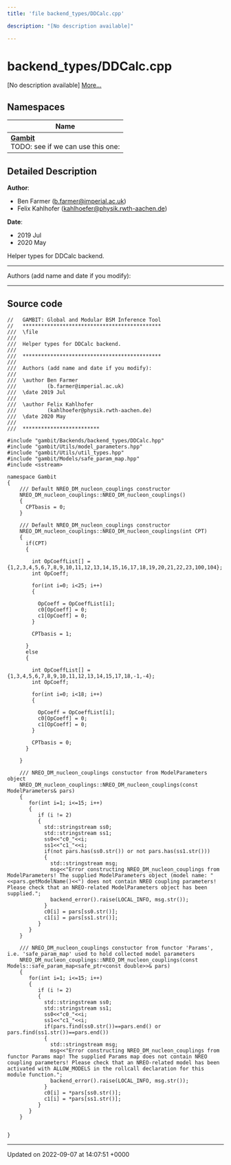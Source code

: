 ```yaml
---
title: 'file backend_types/DDCalc.cpp'

description: "[No description available]"

---
```


# backend_types/DDCalc.cpp

[No description available] [More...](#detailed-description)

## Namespaces

| Name           |
| -------------- |
| **[Gambit](/documentation/code/namespaces/namespacegambit/)** <br>TODO: see if we can use this one:  |

## Detailed Description


**Author**: 

  * Ben Farmer ([b.farmer@imperial.ac.uk](mailto:b.farmer@imperial.ac.uk)) 
  * Felix Kahlhofer ([kahlhoefer@physik.rwth-aachen.de](mailto:kahlhoefer@physik.rwth-aachen.de)) 


**Date**: 

  * 2019 Jul
  * 2020 May


Helper types for DDCalc backend.



------------------

Authors (add name and date if you modify):



------------------




## Source code

```
//   GAMBIT: Global and Modular BSM Inference Tool
//   *********************************************
///  \file
///
///  Helper types for DDCalc backend.
///
///  *********************************************
///
///  Authors (add name and date if you modify):
///
///  \author Ben Farmer
///          (b.farmer@imperial.ac.uk)
///  \date 2019 Jul
///
///  \author Felix Kahlhofer
///          (kahlhoefer@physik.rwth-aachen.de)
///  \date 2020 May
///
///  *************************

#include "gambit/Backends/backend_types/DDCalc.hpp"
#include "gambit/Utils/model_parameters.hpp"
#include "gambit/Utils/util_types.hpp" 
#include "gambit/Models/safe_param_map.hpp"
#include <sstream>

namespace Gambit
{
    /// Default NREO_DM_nucleon_couplings constructor
    NREO_DM_nucleon_couplings::NREO_DM_nucleon_couplings()
    {
      CPTbasis = 0;
    }

    /// Default NREO_DM_nucleon_couplings constructor
    NREO_DM_nucleon_couplings::NREO_DM_nucleon_couplings(int CPT)
    {
      if(CPT)
      {

        int OpCoeffList[] = {1,2,3,4,5,6,7,8,9,10,11,12,13,14,15,16,17,18,19,20,21,22,23,100,104};
        int OpCoeff;

        for(int i=0; i<25; i++)
        {

          OpCoeff = OpCoeffList[i];
          c0[OpCoeff] = 0;
          c1[OpCoeff] = 0;
        }

        CPTbasis = 1;

      }
      else
      {

        int OpCoeffList[] = {1,3,4,5,6,7,8,9,10,11,12,13,14,15,17,18,-1,-4};
        int OpCoeff;

        for(int i=0; i<18; i++)
        {

          OpCoeff = OpCoeffList[i];
          c0[OpCoeff] = 0;
          c1[OpCoeff] = 0;
        }

        CPTbasis = 0;
      }

    }

    /// NREO_DM_nucleon_couplings constuctor from ModelParameters object
    NREO_DM_nucleon_couplings::NREO_DM_nucleon_couplings(const ModelParameters& pars)
    {
       for(int i=1; i<=15; i++)
       {
          if (i != 2)
          {
            std::stringstream ss0;
            std::stringstream ss1;
            ss0<<"c0_"<<i;
            ss1<<"c1_"<<i;
            if(not pars.has(ss0.str()) or not pars.has(ss1.str()))
            {
              std::stringstream msg;
              msg<<"Error constructing NREO_DM_nucleon_couplings from ModelParameters! The supplied ModelParameters object (model name: "<<pars.getModelName()<<") does not contain NREO coupling parameters! Please check that an NREO-related ModelParameters object has been supplied.";
              backend_error().raise(LOCAL_INFO, msg.str());
            }
            c0[i] = pars[ss0.str()];
            c1[i] = pars[ss1.str()];
          }
       } 
    }

    /// NREO_DM_nucleon_couplings constuctor from functor 'Params', i.e. 'safe_param_map' used to hold collected model parameters 
    NREO_DM_nucleon_couplings::NREO_DM_nucleon_couplings(const Models::safe_param_map<safe_ptr<const double>>& pars)
    {
       for(int i=1; i<=15; i++)
       {
          if (i != 2)
          {
            std::stringstream ss0;
            std::stringstream ss1;
            ss0<<"c0_"<<i;
            ss1<<"c1_"<<i;
            if(pars.find(ss0.str())==pars.end() or pars.find(ss1.str())==pars.end())
            {
              std::stringstream msg;
              msg<<"Error constructing NREO_DM_nucleon_couplings from functor Params map! The supplied Params map does not contain NREO coupling parameters! Please check that an NREO-related model has been activated with ALLOW_MODELS in the rollcall declaration for this module function.";
              backend_error().raise(LOCAL_INFO, msg.str());
            }
            c0[i] = *pars[ss0.str()];
            c1[i] = *pars[ss1.str()];
          }
       }  
    }


}
```


-------------------------------

Updated on 2022-09-07 at 14:07:51 +0000
